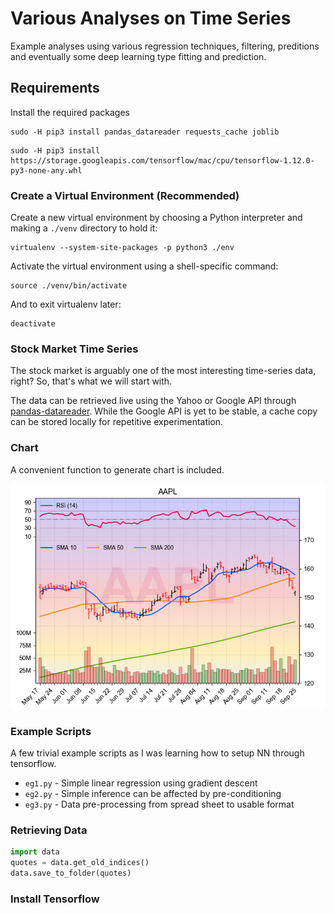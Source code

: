 Various Analyses on Time Series
===

Example analyses using various regression techniques, filtering, preditions and eventually some deep learning type fitting and prediction.


## Requirements

Install the required packages
```shell
sudo -H pip3 install pandas_datareader requests_cache joblib
```
```shell
sudo -H pip3 install https://storage.googleapis.com/tensorflow/mac/cpu/tensorflow-1.12.0-py3-none-any.whl
```

### Create a Virtual Environment (Recommended)

Create a new virtual environment by choosing a Python interpreter and making a `./venv` directory to hold it:
```shell
virtualenv --system-site-packages -p python3 ./env
```
Activate the virtual environment using a shell-specific command:
```shell
source ./venv/bin/activate
```
And to exit virtualenv later:
```shell
deactivate
```

### Stock Market Time Series

The stock market is arguably one of the most interesting time-series data, right? So, that's what we will start with.

The data can be retrieved live using the Yahoo or Google API through [pandas-datareader]. While the Google API is yet to be stable, a cache copy can be stored locally for repetitive experimentation.

### Chart

A convenient function to generate chart is included.

![chart](images/AAPL.png)

[pandas-datareader]:https://pandas-datareader.readthedocs.io/en/latest/

[TensorFlow]: https://www.tensorflow.org/install/pip

### Example Scripts

A few trivial example scripts as I was learning how to setup NN through tensorflow.

- `eg1.py` - Simple linear regression using gradient descent
- `eg2.py` - Simple inference can be affected by pre-conditioning
- `eg3.py` - Data pre-processing from spread sheet to usable format

### Retrieving Data

```python
import data
quotes = data.get_old_indices()
data.save_to_folder(quotes)
```
### Install Tensorflow


